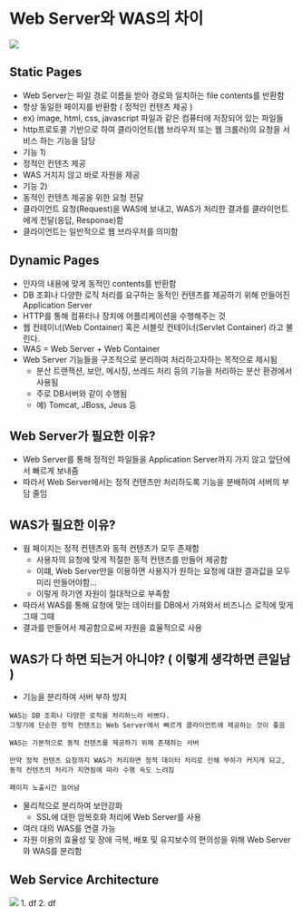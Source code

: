 # Web Server와 WAS의 차이


<img src="https://gmlwjd9405.github.io/images/web/static-vs-dynamic.png">

## Static Pages
- Web Server는 파일 경로 이름을 받아 경로와 일치하는 file contents를 반환함
- 항상 동일한 페이지를 반환함 ( 정적인 컨텐츠 제공 )
- ex) image, html, css, javascript 파일과 같은 컴퓨터에 저장되어 있는 파일들
- http프로토콜 기반으로 하여 클라이언트(웹 브라우저 또는 웹 크롤러)의 요청을 서비스 하는 기능을 담당
- 기능 1)
- 정적인 컨텐츠 제공
- WAS 거치지 않고 바로 자원을 제공
- 기능 2)
- 동적인 컨텐츠 제공을 위한 요청 전달
- 클라이언트 요청(Request)을 WAS에 보내고, WAS가 처리한 결과를 클라이언트에게 전달(응답, Response)함
- 클라이언트는 일반적으로 웹 브라우저를 의미함

## Dynamic Pages
- 인자의 내용에 맞게 동적인 contents를 반환함
- DB 조회나 다양한 로직 처리를 요구하는 동적인 컨텐츠를 제공하기 위해 만들어진 Application Server
- HTTP를 통해 컴퓨터나 장치에 어플리케이션을 수행해주는 것
- 웹 컨테이너(Web Container) 혹은 서블릿 컨테이너(Servlet Container) 라고 불린다.
- WAS = Web Server + Web Container
- Web Server 기능들을 구조적으로 분리하여 처리하고자하는 목적으로 제시됨
  - 분산 트랜잭션, 보안, 메시징, 쓰레드 처리 등의 기능을 처리하는 분산 환경에서 사용됨
  - 주로 DB서버와 같이 수행됨
  - 예) Tomcat, JBoss, Jeus 등


## Web Server가 필요한 이유?
- Web Server를 통해 정적인 파일들을 Application Server까지 가지 않고 앞단에서 빠르게 보내줌
- 따라서 Web Server에서는 정적 컨텐츠만 처리하도록 기능을 분배하여 서버의 부담 줄임

## WAS가 필요한 이유?
- 웝 페이지는 정적 컨텐츠와 동적 컨텐츠가 모두 존재함
  - 사용자의 요청에 맞게 적절한 동적 컨텐츠를 만들어 제공함
  - 이떄, Web Server만을 이용하면 사용자가 원하는 요청에 대한 결과값을 모두 미리 만들어야함...
  - 이렇게 하기엔 자원이 절대적으로 부족함
- 따라서 WAS를 통해 요청에 맞는 데이터를 DB에서 가져와서 비즈니스 로직에 맞게 그때 그때
- 결과를 만들어서 제공함으로써 자원을 효율적으로 사용

## WAS가 다 하면 되는거 아니야? ( 이렇게 생각하면 큰일남 )
- 기능을 분리하여 서버 부하 방지
```
WAS는 DB 조회나 다양한 로직을 처리하느라 바쁘다.
그렇기에 단순한 정적 컨텐츠는 Web Server에서 빠르게 클라이언트에 제공하는 것이 좋음

WAS는 기본적으로 동적 컨텐츠를 제공하기 위해 존재하는 서버

만약 정적 컨텐츠 요청까지 WAS가 처리하면 정적 데이터 처리로 인해 부하가 커지게 되고,
동적 컨텐츠의 처리가 지연됨에 따라 수행 속도 느려짐

페이지 노출시간 늘어남
```
- 물리적으로 분리하여 보안강화
  - SSL에 대한 암복호화 처리에 Web Server를 사용
- 여러 대의 WAS를 연결 가능
- 자원 이용의 효율성 및 장애 극복, 배포 및 유지보수의 편의성을 위해 Web Server와 WAS를 분리함


## Web Service Architecture
<img src="https://gmlwjd9405.github.io/images/web/web-service-architecture.png">
1. df
2. df



